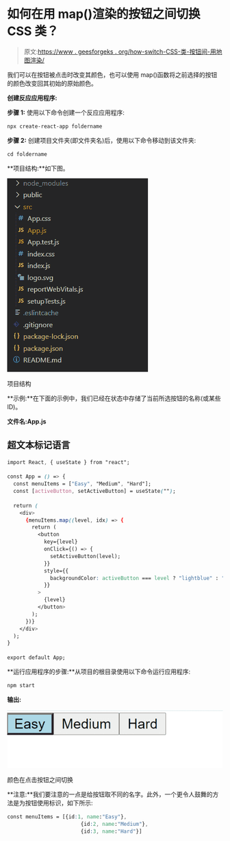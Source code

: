 # 如何在用 map()渲染的按钮之间切换 CSS 类？

> 原文:[https://www . geesforgeks . org/how-switch-CSS-类-按钮间-用地图渲染/](https://www.geeksforgeeks.org/how-to-switch-css-class-between-buttons-rendered-with-map/)

我们可以在按钮被点击时改变其颜色，也可以使用 map()函数将之前选择的按钮的颜色改变回其初始的原始颜色。

**创建反应应用程序:**

**步骤 1:** 使用以下命令创建一个反应应用程序:

```css
npx create-react-app foldername
```

**步骤 2:** 创建项目文件夹(即文件夹名)后，使用以下命令移动到该文件夹:

```css
cd foldername
```

**项目结构:**如下图。

![](img/f04ae0d8b722a9fff0bd9bd138b29c23.png)

项目结构

**示例:**在下面的示例中，我们已经在状态中存储了当前所选按钮的名称(或某些 ID)。

**文件名:App.js**

## 超文本标记语言

```css
import React, { useState } from "react";

const App = () => {
  const menuItems = ["Easy", "Medium", "Hard"];
  const [activeButton, setActiveButton] = useState("");

  return (
    <div>
      {menuItems.map((level, idx) => {
        return (
          <button
            key={level}
            onClick={() => {
              setActiveButton(level);
            }}
            style={{
              backgroundColor: activeButton === level ? "lightblue" : ""
            }}
          >
            {level}
          </button>
        );
      })}
    </div>
  );
}

export default App;
```

**运行应用程序的步骤:**从项目的根目录使用以下命令运行应用程序:

```css
npm start
```

**输出:**

![](img/270936b2743499886b5e6aa71ea8d377.png)

颜色在点击按钮之间切换

**注意:**我们要注意的一点是给按钮取不同的名字。此外，一个更令人鼓舞的方法是为按钮使用标识，如下所示:

```css
const menuItems = [{id:1, name:"Easy"}, 
                        {id:2, name:"Medium"}, 
                        {id:3, name:"Hard"}]
```